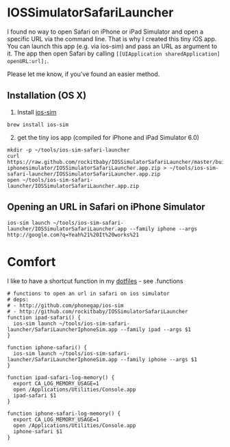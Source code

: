 # IOSSimulatorSafariLauncher

I found no way to open Safari on iPhone or iPad Simulator and open a specific URL via the command line.
That is why I created this tiny iOS app.
You can launch this app (e.g. via ios-sim) and pass an URL as argument to it. The app then open Safari by calling `[[UIApplication sharedApplication] openURL:url];`.

Please let me know, if you've found an easier method.

## Installation (OS X)
1. Install [ios-sim](https://github.com/phonegap/ios-sim)
```
brew install ios-sim
```

2. get the tiny ios app (compiled for iPhone and iPad Simulator 6.0)
```
mkdir -p ~/tools/ios-sim-safari-launcher
curl https://raw.github.com/rockitbaby/IOSSimulatorSafariLauncher/master/build/Debug-iphonesimulator/IOSSimulatorSafariLauncher.app.zip > ~/tools/ios-sim-safari-launcher/IOSSimulatorSafariLauncher.app.zip
open ~/tools/ios-sim-safari-launcher/IOSSimulatorSafariLauncher.app.zip
```

## Opening an URL in Safari on iPhone Simulator
```
ios-sim launch ~/tools/ios-sim-safari-launcher/IOSSimulatorSafariLauncher.app --family iphone --args http://google.com?q=Yeah%21%20It%20works%21
```

# Comfort
I like to have a shortcut function in my [dotfiles](https://github.com/rockitbaby/dotfiles) - see .functions

```
# functions to open an url in safari on ios simulator
# deps:
# - http://github.com/phonegap/ios-sim
# - http://github.com/rockitbaby/IOSSimulatorSafariLauncher
function ipad-safari() {
  ios-sim launch ~/tools/ios-sim-safari-launcher/SafariLauncherIphoneSim.app --family ipad --args $1
}

function iphone-safari() {
  ios-sim launch ~/tools/ios-sim-safari-launcher/SafariLauncherIphoneSim.app --family iphone --args $1
}

function ipad-safari-log-memory() {
  export CA_LOG_MEMORY_USAGE=1
  open /Applications/Utilities/Console.app
  ipad-safari $1
}

function iphone-safari-log-memory() {
  export CA_LOG_MEMORY_USAGE=1
  open /Applications/Utilities/Console.app
  iphone-safari $1
}
```

